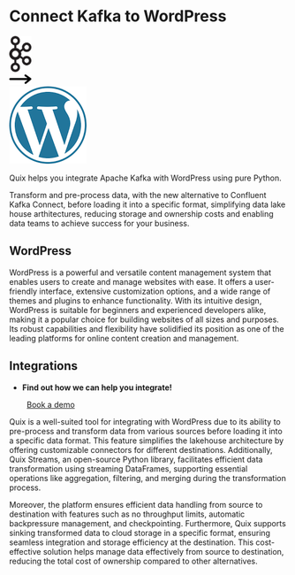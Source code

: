 # Connect Kafka to WordPress

<div class="connect-images cards blog-grid-card" markdown>
<div>
<img src="../images/kafka_logo.png" width="40px" />
</div>
<div>
<img src="../images/arrow.svg" width="40px" />
</div>
<div>
<img src="./images/wordpress_1.jpg" />
</div>
</div>

Quix helps you integrate Apache Kafka with WordPress using pure Python.

Transform and pre-process data, with the new alternative to Confluent Kafka Connect, before loading it into a specific format, simplifying data lake house arthitectures, reducing storage and ownership costs and enabling data teams to achieve success for your business.

## WordPress

WordPress is a powerful and versatile content management system that enables users to create and manage websites with ease. It offers a user-friendly interface, extensive customization options, and a wide range of themes and plugins to enhance functionality. With its intuitive design, WordPress is suitable for beginners and experienced developers alike, making it a popular choice for building websites of all sizes and purposes. Its robust capabilities and flexibility have solidified its position as one of the leading platforms for online content creation and management.

## Integrations

<div class="grid cards" markdown>

- __Find out how we can help you integrate!__

    <a class="md-button md-button--primary" href="https://share.hsforms.com/1iW0TmZzKQMChk0lxd_tGiw4yjw2?__hstc=175542013.2303933fbd746c0ac86d9ccbe9bc9100.1728383268831.1729603416735.1729620918855.31&__hssc=175542013.1.1729620918855&__hsfp=2132701734" target="_blank" style="margin:.5rem;">Book a demo</a>

</div>


Quix is a well-suited tool for integrating with WordPress due to its ability to pre-process and transform data from various sources before loading it into a specific data format. This feature simplifies the lakehouse architecture by offering customizable connectors for different destinations. Additionally, Quix Streams, an open-source Python library, facilitates efficient data transformation using streaming DataFrames, supporting essential operations like aggregation, filtering, and merging during the transformation process.

Moreover, the platform ensures efficient data handling from source to destination with features such as no throughput limits, automatic backpressure management, and checkpointing. Furthermore, Quix supports sinking transformed data to cloud storage in a specific format, ensuring seamless integration and storage efficiency at the destination. This cost-effective solution helps manage data effectively from source to destination, reducing the total cost of ownership compared to other alternatives.

